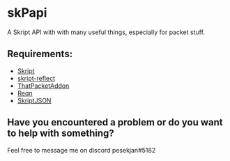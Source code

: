 # skPapi
A Skript API with with many useful things, especially for packet stuff.

## Requirements:
* [Skript](https://github.com/SkriptLang/Skript/releases)
* [skript-reflect](https://forums.skunity.com/resources/skript-reflect.1146/)
* [ThatPacketAddon](https://forums.skunity.com/resources/thatpacketaddon.847/)
* [Reqn](https://forums.skunity.com/resources/reqn.95/)
* [SkriptJSON](https://forums.skunity.com/resources/skript-json.151/)

## Have you encountered a problem or do you want to help with something?
Feel free to message me on discord pesekjan#5182
